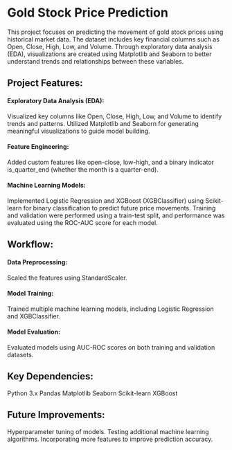 # Gold Stock Price Prediction
This project focuses on predicting the movement of gold stock prices using historical market data. The dataset includes key financial columns such as Open, Close, High, Low, and Volume. Through exploratory data analysis (EDA), visualizations are created using Matplotlib and Seaborn to better understand trends and relationships between these variables.

## Project Features:
#### Exploratory Data Analysis (EDA):

Visualized key columns like Open, Close, High, Low, and Volume to identify trends and patterns.
Utilized Matplotlib and Seaborn for generating meaningful visualizations to guide model building.
#### Feature Engineering:

Added custom features like open-close, low-high, and a binary indicator is_quarter_end (whether the month is a quarter-end).
#### Machine Learning Models:

Implemented Logistic Regression and XGBoost (XGBClassifier) using Scikit-learn for binary classification to predict future price movements.
Training and validation were performed using a train-test split, and performance was evaluated using the ROC-AUC score for each model.
## Workflow:
#### Data Preprocessing: 
Scaled the features using StandardScaler.
#### Model Training: 
Trained multiple machine learning models, including Logistic Regression and XGBClassifier.
#### Model Evaluation: 
Evaluated models using AUC-ROC scores on both training and validation datasets.
## Key Dependencies:
Python 3.x
Pandas
Matplotlib
Seaborn
Scikit-learn
XGBoost
## Future Improvements:
Hyperparameter tuning of models.
Testing additional machine learning algorithms.
Incorporating more features to improve prediction accuracy.
